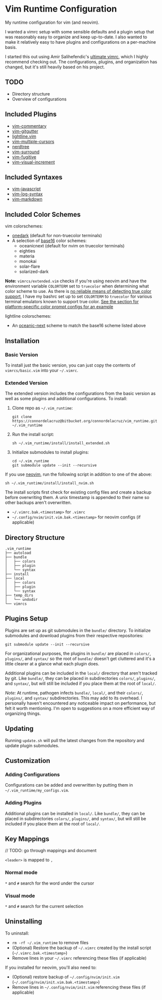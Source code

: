 # Vim Runtime Configuration

My runtime configuration for vim (and neovim).  

I wanted a vimrc setup with some sensible defaults and a plugin setup that was reasonably easy to organize and keep up-to-date. I also wanted to make it relatively easy to have plugins and configurations on a per-machine basis.

I started this out using Amir Salihefendic's [ultimate vimrc](https://github.com/amix/vimrc), which I highly recommend checking out. The configurations, plugins, and organization has changed, but it's still heavily based on his project.

## TODO

- Directory structure
- Overview of configurations  

## Included Plugins

- [vim-commentary](https//github.com/tpope/vim-commentary)
- [vim-gitgutter](https//github.com/airblade/vim-gitgutter)
- [lightline.vim](https//github.com/itchyny/lightline.vim)
- [vim-multiple-cursors](https//github.com/terryma/vim-multiple-cursors)
- [nerdtree](https//github.com/scrooloose/nerdtree)
- [vim-surround](https//github.com/tpope/vim-surround)
- [vim-fugitive](https//github.com/tpope/vim-fugitive.git)
- [vim-visual-increment](https//github.com/triglav/vim-visual-increment.git)

## Included Syntaxes

- [vim-javascript](https://github.com/pangloss/vim-javascript)
- [vim-log-syntax](https://github.com/dzeban/vim-log-syntax)
- [vim-markdown](https://github.com/tpope/vim-markdown)

## Included Color Schemes

vim colorschemes:

- [onedark](https://github.com/joshdick/onedark.vim) (default for non-truecolor terminals)
- A selection of [base16](https://github.com/chriskempson/base16-vim) color schemes:  
    - oceanicnext (default for nvim on truecolor terminals)
    - eighties
    - materia
    - monokai
    - solar-flare
    - solarized-dark

**Note:** `vimrcs/extended.vim` checks if you're using neovim and have the environment variable `COLORTERM` set to `truecolor` when determining what color scheme to use. As there is [no reliable means of detecting true color support](https://gist.github.com/XVilka/8346728#detection), I have my bashrc set up to set `COLORTERM` to `truecolor` for various terminal emulators known to support true color. [See the section for platform-specific color prompt configs for an example](https://github.com/connordelacruz/bash_config/blob/master/globalrc.d/bashrc.sh)

lightline colorschemes:

- An [oceanic-next](https://github.com/mhartington/oceanic-next) scheme to match the base16 scheme listed above

## Installation

### Basic Version
To install just the basic version, you can just copy the contents of `vimrcs/basic.vim` into your `~/.vimrc`.

### Extended Version
The extended version includes the configurations from the basic version as well as some plugins and additional configurations. To install:  

1. Clone repo as `~/.vim_runtime`:

    ```
    git clone https://connordelacruz@bitbucket.org/connordelacruz/vim_runtime.git ~/.vim_runtime
    ```

2. Run the install script:

    ```
    sh ~/.vim_runtime/install/install_extended.sh
    ```

3. Initialize submodules to install plugins:

    ```
    cd ~/.vim_runtime
    git submodule update --init --recursive
    ```


If you use [neovim](https://neovim.io/), run the following script in addition to one of the above:

```
sh ~/.vim_runtime/install/install_nvim.sh
```

The install scripts first check for existing config files and create a backup before overwriting them. A unix timestamp is appended to their name so other backups aren't overwritten.  

- `~/.vimrc.bak.<timestamp>` for `.vimrc`
- `~/.config/nvim/init.vim.bak.<timestamp>` for neovim configs (if applicable)

## Directory Structure

```
.vim_runtime
├── autoload
├── bundle
│   ├── colors
│   ├── plugin
│   └── syntax
├── install
├── local
│   ├── colors
│   ├── plugin
│   └── syntax
├── temp_dirs
│   └── undodir
└── vimrcs
```


## Plugins Setup
Plugins are set up as git submodules in the `bundle/` directory. To initialize submodules and download plugins from their respective repositories:

```
git submodule update --init --recursive
```

For organizational purposes, the plugins in `bundle/` are placed in `colors/`, `plugins/`, and `syntax/` so the root of `bundle/` doesn't get cluttered and it's a little clearer at a glance what each plugin does.  

Additional plugins can be included in the `local/` directory that aren't tracked by git. Like `bundle/`, they can be placed in subdirectories `colors/`, `plugins/`, and `syntax/`, but will still be included if you place them at the root of `local/`.

*Note:* At runtime, pathogen infects `bundle/`, `local/`, and their `colors/`, `plugins/`, and `syntax/` subdirectories. This may add to its overhead. I personally haven't encountered any noticeable impact on performance, but felt it worth mentioning. I'm open to suggestions on a more efficient way of organizing things.

## Updating
Running `update.sh` will pull the latest changes from the repository and update plugin submodules.

## Customization

### Adding Configurations
Configurations can be added and overwritten by putting them in `~/.vim_runtime/my_configs.vim`.

### Adding Plugins
Additional plugins can be installed in `local/`. Like `bundle/`, they can be placed in subdirectories `colors/`, `plugins/`, and `syntax/`, but will still be included if you place them at the root of `local/`.

## Key Mappings

// TODO: go through mappings and document

`<leader>` is mapped to `,`

### Normal mode

`*` and `#` search for the word under the cursor

### Visual mode

`*` and `#` search for the current selection

## Uninstalling

To uninstall:

- `rm -rf ~/.vim_runtime` to remove files
- (Optional) Restore the backup of `~/.vimrc` created by the install script (`~/.vimrc.bak.<timestamp>`)
- Remove lines in your `~/.vimrc` referencing these files (if applicable)

If you installed for neovim, you'll also need to:

- (Optional) restore backup of `~/.config/nvim/init.vim` (`~/.config/nvim/init.vim.bak.<timestamp>`)
- Remove lines in `~/.config/nvim/init.vim` referencing these files (if applicable)
